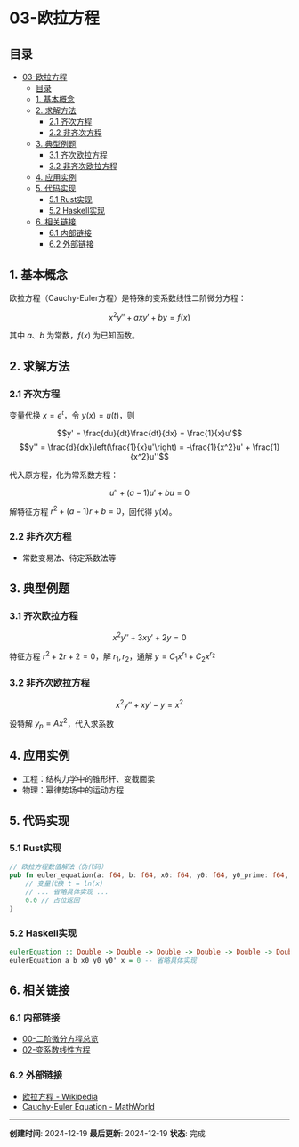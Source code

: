 # 03-欧拉方程

## 目录

- [03-欧拉方程](#03-欧拉方程)
  - [目录](#目录)
  - [1. 基本概念](#1-基本概念)
  - [2. 求解方法](#2-求解方法)
    - [2.1 齐次方程](#21-齐次方程)
    - [2.2 非齐次方程](#22-非齐次方程)
  - [3. 典型例题](#3-典型例题)
    - [3.1 齐次欧拉方程](#31-齐次欧拉方程)
    - [3.2 非齐次欧拉方程](#32-非齐次欧拉方程)
  - [4. 应用实例](#4-应用实例)
  - [5. 代码实现](#5-代码实现)
    - [5.1 Rust实现](#51-rust实现)
    - [5.2 Haskell实现](#52-haskell实现)
  - [6. 相关链接](#6-相关链接)
    - [6.1 内部链接](#61-内部链接)
    - [6.2 外部链接](#62-外部链接)

## 1. 基本概念

欧拉方程（Cauchy-Euler方程）是特殊的变系数线性二阶微分方程：

$$x^2y'' + axy' + by = f(x)$$

其中 $a$、$b$ 为常数，$f(x)$ 为已知函数。

## 2. 求解方法

### 2.1 齐次方程

变量代换 $x = e^t$，令 $y(x) = u(t)$，则

$$y' = \frac{du}{dt}\frac{dt}{dx} = \frac{1}{x}u'$$
$$y'' = \frac{d}{dx}\left(\frac{1}{x}u'\right) = -\frac{1}{x^2}u' + \frac{1}{x^2}u''$$

代入原方程，化为常系数方程：

$$u'' + (a-1)u' + bu = 0$$

解特征方程 $r^2 + (a-1)r + b = 0$，回代得 $y(x)$。

### 2.2 非齐次方程

- 常数变易法、待定系数法等

## 3. 典型例题

### 3.1 齐次欧拉方程

$$x^2y'' + 3xy' + 2y = 0$$

特征方程 $r^2 + 2r + 2 = 0$，解 $r_1, r_2$，通解 $y = C_1x^{r_1} + C_2x^{r_2}$

### 3.2 非齐次欧拉方程

$$x^2y'' + xy' - y = x^2$$

设特解 $y_p = Ax^2$，代入求系数

## 4. 应用实例

- 工程：结构力学中的锥形杆、变截面梁
- 物理：幂律势场中的运动方程

## 5. 代码实现

### 5.1 Rust实现

```rust
// 欧拉方程数值解法（伪代码）
pub fn euler_equation(a: f64, b: f64, x0: f64, y0: f64, y0_prime: f64, x: f64) -> f64 {
    // 变量代换 t = ln(x)
    // ... 省略具体实现 ...
    0.0 // 占位返回
}
```

### 5.2 Haskell实现

```haskell
eulerEquation :: Double -> Double -> Double -> Double -> Double -> Double -> Double
eulerEquation a b x0 y0 y0' x = 0 -- 省略具体实现
```

## 6. 相关链接

### 6.1 内部链接

- [00-二阶微分方程总览](00-二阶微分方程总览.md)
- [02-变系数线性方程](02-变系数线性方程.md)

### 6.2 外部链接

- [欧拉方程 - Wikipedia](https://en.wikipedia.org/wiki/Cauchy%E2%80%93Euler_equation)
- [Cauchy-Euler Equation - MathWorld](http://mathworld.wolfram.com/Cauchy-EulerEquation.html)

---

**创建时间**: 2024-12-19
**最后更新**: 2024-12-19
**状态**: 完成
